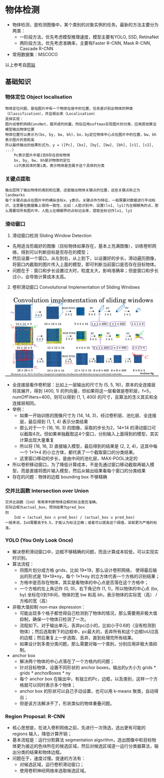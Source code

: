 # 物体检测
* 物体检测，是检测图像中，某个类别的对象实例的任务。最新的方法主要分为两类：
    * 一阶段方法，优先考虑模型推理速度，模型主要有YOLO, SSD, RetinaNet
    * 两阶段方法，优先考虑准确率，主要有Faster R-CNN, Mask R-CNN, Cascade R-CNN
* 常用数据集：MSCOCO

以上参考自[网站](https://paperswithcode.com/task/object-detection)

## 基础知识
### 物体定位 Object localisation
    物体定位问题，是指图片中有一个物体在居中的位置，任务是识别出物体的种类（Classification），并且框出来（Localisation）
    具体实现：
    图片经卷积网络ConvNet，展开成列向量，然后应用softmax实现图片的分类，应用其他算法模型输出物体位置
    物体位置可以表示为(bx, by, bw, bh)，bx，by定位物体中心点在图片中的位置，bw，bh表示图片的宽和高
    所以最终输出的结果形式为，y = ([Pc], [bx], [by], [bw], [bh], [c1], [c2], ...)
        Pc表示图片中是1否0存在目标物体
        bx, by, bw, bh是对物体的定位
        ci代表具体的第i类，表示物体是否属于这个具体的分类

### 关键点提取
    输出层除了输出物体的类别和位置，还能输出物体关键点的位置，这些关键点称之为landmarks
    每个关键点由点在图片中的横纵坐标x，y表示。关键点作为特征，一般需要对数据进行手动标识，注意要在数据集上保持一致性，比如：人脸识别中，设置(lx1, ly1)为左眼眼角的点，那么需要将所有图片中，人脸上左眼眼界的点标记出来，提取坐标记作lx1, ly1

### 滑动窗口
1. 滑动窗口检测 Sliding Window Detection
* 先用适当剪裁好的图像（目标物体如果存在，基本上充满图像），训练卷积网络，得到可以判断目标是否存在的模型；
* 然后设置一个窗口，从左到右，从上到下，以设置好的步长，滑动遍历图像，将窗口内截取的图片传入上面的模型，即可判断当前窗口是否存在目标物体。
* 问题在于：窗口和步长设置过大时，粒度太大，影响准确率；但是窗口和步长过小，会导致计算成本太高。

2. 卷积滑动窗口 Convolutional Implementation of Sliding Windows

<img src="imgs/swin1.png" width="500">

* 全连接层看作卷积层：比如上一层输出的尺寸为 (5, 5, 16)，原本的全连接层将其展开，得到 (400, 1) 的列向量，但如果将这一层看做是卷积层，f=5，numOfFilters=400，则可以得到 (1, 1, 400) 的尺寸，且算法的含义其实和全连接层相同。
* 举例：
    * 如果一开始训练的图像尺寸为 (14, 14, 3)，经过卷积层、池化层、全连接层，最后得到 (1, 1, 4) 表示分类结果
    * 那么对于一个 (16, 16, 3) 的图像，采取的步长为2，14*14 的滑动窗口可以截取4次。但如果单独截取这4个窗口，分别输入上面得到的模型，其实计算出现大量重复
    * 所以将 (16, 16, 3) 直接输入模型，最后得到的结果是 (2, 2, 4)，这其中每一个 1\*1\*4 的小立方体，都代表了一个截取窗口的分类结果。
    * 这里窗口移动的步长，是由中间的池化层，MAX-POOL决定的
* 所以卷积移动窗口，为了降低计算成本，不是先通过窗口移动截取再输入模型，而是直接将图片输入模型，然后从输出结果看每个窗口的分类结果
* 存在的问题：物体的边框 bounding box 不够精确

### 交并比函数 Intersection over Union
    交并比函数（IoU）常用来判断物体边框的标注是否准确。
    实际边框为actual_box，预测结果为pred_box
    则
        IoU = (actual_box ∩ pred_box) / (actual_box ∪ pred_box)
    一般来说，IoU需要高于0.5，才能认为标注正确；或者可以提高这个阈值，采取更为严格的标准。

### YOLO (You Only Look Once)
* 解决卷积滑动窗口中，边框不够精确的问题，而且计算成本较低，可以实现实时识别。
* 算法流程：
    * 将图片划分成方格 grids，比如 19\*19，那么设计卷积网络， 使得最后输出的形式是 19\*19\*ny，每个 1\*1\*ny 的立方体代表一个方格的识别结果；
    * 方格中是否存在物体，其实是看物体的中心点是否落在这个方格中；
    * 一个方格的左上角记作 (0, 0)，右下角记作 (1, 1)，所以物体的中心点 (bx, by) 坐标在0到1中间，物体的宽 bw 和高 bh，表示物体的实际宽（高） / 方格的宽（高）
* 非极大值抑制 non-max depression：
    * 可能出现多个格子都觉得自己检测到了物体的情况，那么需要用非极大值抑制，确保一个物体只检测了一次。
    * 流程如下。对于输出单元，丢弃pc过小的，比如小于0.6的（没有检测到物体）；然后选取剩下的边框中，pc最大的，丢弃所有和这个边框IoU过高的边框；然后重复上一步选取、丢弃，直到处理完所有结果。
    * 如果设计到多类分类问题，那么需要对每一个类别，分别应用非极大值抑制。
* anchor box
    * 解决两个物体的中心点落在了一个方格内的问题；
    * 针对目标物体，设置不同形状的 anchor boxes，输出的y大小为 grids \* grids \* anchorBoxes \* ny
    * 每个 anchor box 在输出中，有独立的Pc，边框，以及类别，这样一个方格就可以同时表示多个物体；
    * anchor box 的形状可以自己手动设置，也可以用 k-means 聚类，自动得出；
    * 但是该方法解决不了，形状类似的物体重叠问题。

### Region Proposal: R-CNN
* 核心思想是，在进入卷积网络之前，先进行一次筛选，选出更有可能的 regions 输入，降低计算开销；
* 基本流程是：运行分割算法 segmentation algorithm，选出图像中和目标物体更为接近的色块所在的候选区域，然后对候选区域逐一运行分类器算法，输出分类的结果和物体边框。
* 问题在于，速度过慢。提速的方法有：
    * 对候选区域，运行卷积滑动窗口；
    * 使用卷积神经网络来选取候选区域。